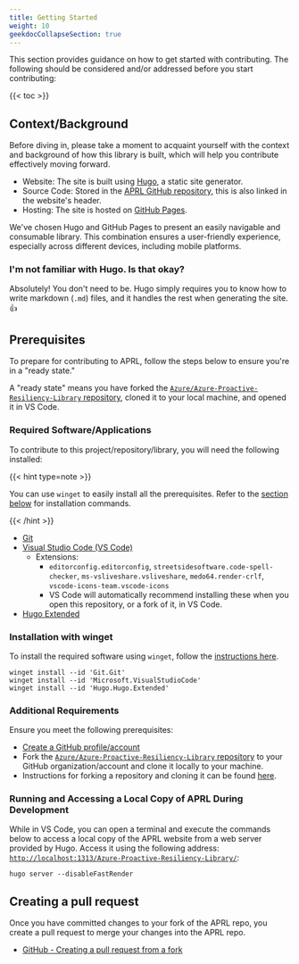 ```yaml
---
title: Getting Started
weight: 10
geekdocCollapseSection: true
---
```


This section provides guidance on how to get started with contributing. The following should be considered and/or addressed before you start contributing:

{{< toc >}}

## Context/Background

Before diving in, please take a moment to acquaint yourself with the context and background of how this library is built, which will help you contribute effectively moving forward.

- Website: The site is built using [Hugo](https://gohugo.io/), a static site generator.
- Source Code: Stored in the [APRL GitHub repository](https://github.com/Azure/Azure-Proactive-Resiliency-Library-v2), this is also linked in the website's header.
- Hosting: The site is hosted on [GitHub Pages](https://pages.github.com/).

We've chosen Hugo and GitHub Pages to present an easily navigable and consumable library. This combination ensures a user-friendly experience, especially across different devices, including mobile platforms.

### I'm not familiar with Hugo. Is that okay?

Absolutely! You don't need to be. Hugo simply requires you to know how to write markdown (`.md`) files, and it handles the rest when generating the site. 👍

## Prerequisites

To prepare for contributing to APRL, follow the steps below to ensure you're in a "ready state."

A "ready state" means you have forked the [`Azure/Azure-Proactive-Resiliency-Library` repository](https://aka.ms/aprl/repo), cloned it to your local machine, and opened it in VS Code.

### Required Software/Applications

To contribute to this project/repository/library, you will need the following installed:

{{< hint type=note >}}

You can use `winget` to easily install all the prerequisites. Refer to the [section below](#winget-install-commands) for installation commands.

{{< /hint >}}

- [Git](https://git-scm.com/book/en/v2/Getting-Started-Installing-Git)
- [Visual Studio Code (VS Code)](https://code.visualstudio.com/Download)
  - Extensions:
    - `editorconfig.editorconfig`, `streetsidesoftware.code-spell-checker`, `ms-vsliveshare.vsliveshare`, `medo64.render-crlf`, `vscode-icons-team.vscode-icons`
    - VS Code will automatically recommend installing these when you open this repository, or a fork of it, in VS Code.
- [Hugo Extended](https://gohugo.io/installation/)

### Installation with winget

To install the required software using `winget`, follow the [instructions here](https://learn.microsoft.com/windows/package-manager/winget/#install-winget).

```text
winget install --id 'Git.Git'
winget install --id 'Microsoft.VisualStudioCode'
winget install --id 'Hugo.Hugo.Extended'
```

### Additional Requirements

Ensure you meet the following prerequisites:

- [Create a GitHub profile/account](https://github.com/join)
- Fork the [`Azure/Azure-Proactive-Resiliency-Library` repository](https://aka.ms/aprl/repo) to your GitHub organization/account and clone it locally to your machine.
- Instructions for forking a repository and cloning it can be found [here](https://docs.github.com/get-started/quickstart/fork-a-repo).

### Running and Accessing a Local Copy of APRL During Development

While in VS Code, you can open a terminal and execute the commands below to access a local copy of the APRL website from a web server provided by Hugo. Access it using the following address: [`http://localhost:1313/Azure-Proactive-Resiliency-Library/`](http://localhost:1313/Azure-Proactive-Resiliency-Library/):

```text
hugo server --disableFastRender
```

## Creating a pull request

Once you have committed changes to your fork of the APRL repo, you create a pull request to merge your changes into the APRL repo.

- [GitHub - Creating a pull request from a fork](https://docs.github.com/en/pull-requests/collaborating-with-pull-requests/proposing-changes-to-your-work-with-pull-requests/)
